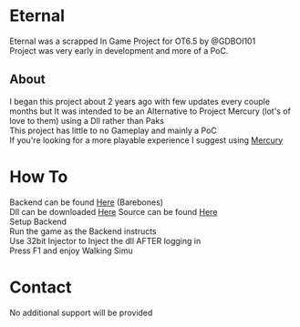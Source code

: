 # Eternal
Eternal was a scrapped In Game Project for OT6.5 by @GDBOI101
<br>
Project was very early in development and more of a PoC.
## About
I began this project about 2 years ago with few updates every couple months but It was intended to be an Alternative to Project Mercury (lot's of love to them) using a Dll rather than Paks
<br>
This project has little to no Gameplay and mainly a PoC
<br>
If you're looking for a more playable experience I suggest using [Mercury](https://discord.com/invite/2yPVPYTD6K) 
<br>
# How To
Backend can be found [Here](https://github.com/ProjectEternal/LegacyBackend) (Barebones)
<br>
Dll can be downloaded [Here](https://github.com/ProjectEternal/.github/blob/main/Alpharium.dll) Source can be found [Here](https://github.com/ProjectEternal/Alpharium)
<br>
Setup Backend
<br>
Run the game as the Backend instructs
<br>
Use 32bit Injector to Inject the dll AFTER logging in
<br>
Press F1 and enjoy Walking Simu
# Contact
No additional support will be provided
